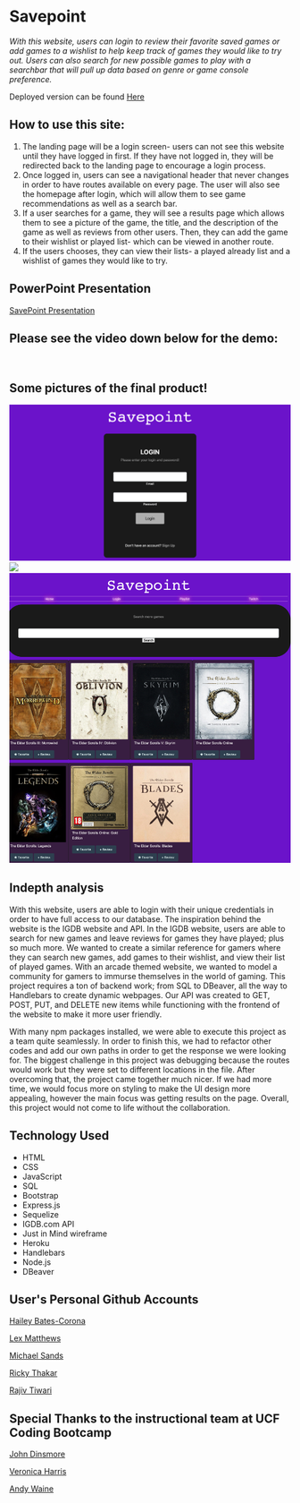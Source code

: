 # Savepoint


*With this website, users can login to review their favorite saved games or add games to a wishlist to help keep track of games they would like to try out. Users can also search for new possible games to play with a searchbar that will pull up data based on genre or game console preference.*

Deployed version can be found [Here](https://mysterious-atoll-10250.herokuapp.com/landing/login)

 ## How to use this site:
1. The landing page will be a login screen- users can not see this website until they have logged in first. If they have not logged in, they will be redirected back to the landing page to encourage a login process.
2. Once logged in, users can see a navigational header that never changes in order to have routes available on every page. The user will also see the homepage after login, which will allow them to see game recommendations as well as a search bar.
3. If a user searches for a game, they will see a results page which allows them to see a picture of the game, the title, and the description of the game as well as reviews from other users. Then, they can add the game to their wishlist or played list- which can be viewed in another route.
4. If the users chooses, they can view their lists- a played already list and a wishlist of games they would like to try.



## PowerPoint Presentation

[SavePoint Presentation](https://docs.google.com/presentation/d/17pfS_hZK4mhiiGfGLVumj8adZYPEiH0F1HKXs5503CM/edit#slide=id.g129d478b827_0_135)



## Please see the video down below for the demo:

![]()
![]()
![]()

## Some pictures of the final product!

![](./assets/login.jpg)
![](./assets/homepage.jpg)
![](./assets/gamesearch.jpg)

## Indepth analysis

With this website, users are able to login with their unique credentials in order to have full access to our database. The inspiration behind the website is the IGDB website and API. In the IGDB website, users are able to search for new games and leave reviews for games they have played; plus so much more. We wanted to create a similar reference for gamers where they can search new games, add games to their wishlist, and view their list of played games. With an arcade themed website, we wanted to model a community for gamers to immurse themselves in the world of gaming. This project requires a ton of backend work; from SQL to DBeaver, all the way to Handlebars to create dynamic webpages. Our API was created to GET, POST, PUT, and DELETE new items while functioning with the frontend of the website to make it more user friendly. 

With many npm packages installed, we were able to execute this project as a team quite seamlessly. In order to finish this, we had to refactor other codes and add our own paths in order to get the response we were looking for. The biggest challenge in this project was debugging because the routes would work but they were set to different locations in the file. After overcoming that, the project came together much nicer. If we had more time, we would focus more on styling to make the UI design more appealing, however the main focus was getting results on the page. Overall, this project would not come to life without the collaboration.



## Technology Used

- HTML
- CSS
- JavaScript
- SQL
- Bootstrap
- Express.js
- Sequelize
- IGDB.com API
- Just in Mind wireframe
- Heroku
- Handlebars
- Node.js
- DBeaver


## User's Personal Github Accounts


[Hailey Bates-Corona](https://github.com/haileyrb25)

[Lex Matthews](https://github.com/ArchRascal2988)

[Michael Sands](https://github.com/Msands21)

[Ricky Thakar](https://github.com/Rickythakar)

[Rajiv Tiwari](https://github.com/Drago9082)

## Special Thanks to the instructional team at UCF Coding Bootcamp

[John Dinsmore](https://github.com/djibba22)

[Veronica Harris](https://github.com/VHarris113)

[Andy Waine](https://github.com/Andy-Waine)


